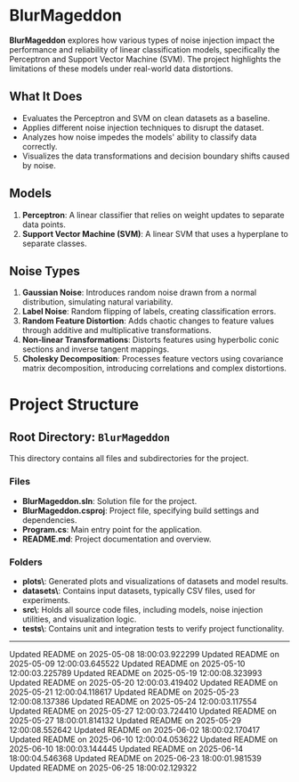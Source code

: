 # BlurMageddon

**BlurMageddon** explores how various types of noise injection impact the performance and reliability of linear classification models, specifically the Perceptron and Support Vector Machine (SVM). The project highlights the limitations of these models under real-world data distortions.

## What It Does
- Evaluates the Perceptron and SVM on clean datasets as a baseline.
- Applies different noise injection techniques to disrupt the dataset.
- Analyzes how noise impedes the models' ability to classify data correctly.
- Visualizes the data transformations and decision boundary shifts caused by noise.

## Models
1. **Perceptron**: A linear classifier that relies on weight updates to separate data points.
2. **Support Vector Machine (SVM)**: A linear SVM that uses a hyperplane to separate classes.

## Noise Types
1. **Gaussian Noise**: Introduces random noise drawn from a normal distribution, simulating natural variability.
2. **Label Noise**: Random flipping of labels, creating classification errors.
3. **Random Feature Distortion**: Adds chaotic changes to feature values through additive and multiplicative transformations.
4. **Non-linear Transformations**: Distorts features using hyperbolic conic sections and inverse tangent mappings.
5. **Cholesky Decomposition**: Processes feature vectors using covariance matrix decomposition, introducing correlations and complex distortions.

# Project Structure

## Root Directory: `BlurMageddon`
This directory contains all files and subdirectories for the project.

### Files
- **BlurMageddon.sln**: Solution file for the project.
- **BlurMageddon.csproj**: Project file, specifying build settings and dependencies.
- **Program.cs**: Main entry point for the application.
- **README.md**: Project documentation and overview.

### Folders
- **plots\\**: Generated plots and visualizations of datasets and model results.
- **datasets\\**: Contains input datasets, typically CSV files, used for experiments.
- **src\\**: Holds all source code files, including models, noise injection utilities, and visualization logic.
- **tests\\**: Contains unit and integration tests to verify project functionality.


---

Updated README on 2025-05-08 18:00:03.922299
Updated README on 2025-05-09 12:00:03.645522
Updated README on 2025-05-10 12:00:03.225789
Updated README on 2025-05-19 12:00:08.323993
Updated README on 2025-05-20 12:00:03.419402
Updated README on 2025-05-21 12:00:04.118617
Updated README on 2025-05-23 12:00:08.137386
Updated README on 2025-05-24 12:00:03.117554
Updated README on 2025-05-27 12:00:03.724410
Updated README on 2025-05-27 18:00:01.814132
Updated README on 2025-05-29 12:00:08.552642
Updated README on 2025-06-02 18:00:02.170417
Updated README on 2025-06-10 12:00:04.053622
Updated README on 2025-06-10 18:00:03.144445
Updated README on 2025-06-14 18:00:04.546368
Updated README on 2025-06-23 18:00:01.981539
Updated README on 2025-06-25 18:00:02.129322